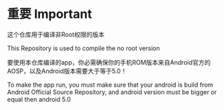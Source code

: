 # 重要 Important

这个仓库用于编译非Root权限的版本

This Repository is used to compile the no root version

要使用本仓库编译的app，你必需确保你的手机ROM版本来自Android官方的AOSP，以及Android版本需要大于等于5.0！

To make the app run, you must make sure that your android is build from Android Official Source Repository, and android version must be bigger or equal then android 5.0
